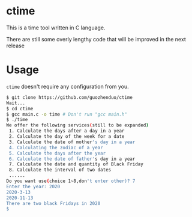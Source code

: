 # ctime
This is a time tool written in C language.

There are still some overly lengthy code that will be improved in the next release

# Usage
`ctime` doesn't require any configuration from you.

```bash
$ git clone https://github.com/guozhenduo/ctime
Wait...
$ cd ctime
$ gcc main.c -o time # Don't run "gcc main.h"
$ ./time
We offer the following services(still to be expanded)
 1. Calculate the days after a day in a year
 2. Calculate the day of the week for a date
 3. Calculate the date of mother's day in a year
 4. Calculating the zodiac of a year
 5. Calculate the days after the year
 6. Calculate the date of father's day in a year
 7. Calculate the date and quantity of Black Friday
 8. Calculate the interval of two dates
 ......
Do you want use(choice 1~8,don't enter other)? 7
Enter the year: 2020
2020-3-13
2020-11-13
There are two black Fridays in 2020
$ 
```
